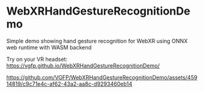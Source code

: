 # WebXRHandGestureRecognitionDemo
Simple demo showing hand gesture recognition for WebXR using ONNX web runtime with WASM backend

Try on your VR headset: https://vgfp.github.io/WebXRHandGestureRecognitionDemo/

https://github.com/VGFP/WebXRHandGestureRecognitionDemo/assets/45914819/c9c71e4c-af62-43a2-aa8c-d9293460eb14

